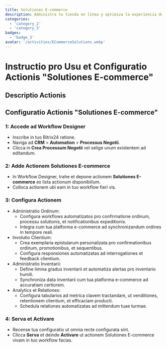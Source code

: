 ```yaml
---
title: Solutiones E-commerce
description: Administra tu tienda en línea y optimiza la experiencia del cliente.
categories: 
  - 'category_2'
  - 'category_3'
badges: 
  - 'badge_3'
avatar: '/activities/ECommerceSolutions.webp'
---
```

# Instructio pro Usu et Configuratio Actionis "Solutiones E-commerce"

## Descriptio Actionis

## **Configuratio Actionis "Solutiones E-commerce"**

### 1: Accede ad Workflow Designer
- Inscribe in tuo Bitrix24 ratione.
- Naviga ad **CRM** > **Automation** > **Processus Negotii**.
- Clicca in **Crea Processum Negotii** vel selige unum existentem ad editandum.

### 2: Adde Actionem Solutiones E-commerce
- In Workflow Designer, trahe et depone actionem **Solutiones E-commerce** ex lista actionum disponibilium.
- Colloca actionem ubi eam in tuo workflow fieri vis.

### 3: Configura Actionem
- Administratio Ordinum:
  - Configura workflows automatizatos pro confirmatione ordinum, processu solutionis, et notificationibus expeditionis.
  - Integra cum tua platforma e-commerce ad synchronizandum ordines in tempore reali.
- Involutio Clientium:
  - Crea exemplaria epistularum personalizata pro confirmationibus ordinum, promotionibus, et sequentibus.
  - Configura responsiones automatizatas ad interrogationes et feedback clientium.
- Administratio Inventarii:
  - Define limina gradus inventarii et automatiza alertas pro inventario humili.
  - Synchroniza data inventarii cum tua platforma e-commerce ad accuratiam certiorem.
- Analytics et Relationes:
  - Configura tabularios ad metrica clavem tractandam, ut venditiones, retentionem clientium, et efficaciam producti.
  - Schedula relationes automatizatas ad mittendum tuae turmae.

### 4: Serva et Activare
- Recense tua configuratio ut omnia recte configurata sint.
- Clicca **Serva** et deinde **Activare** ut actionem Solutiones E-commerce vivam in tuo workflow facias.
